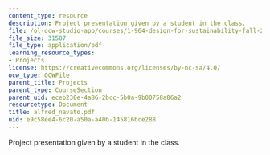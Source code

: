 ```yaml
---
content_type: resource
description: Project presentation given by a student in the class.
file: /ol-ocw-studio-app/courses/1-964-design-for-sustainability-fall-2006/e9c58ee46c20a50aa40b145816bce288_alfred_navato.pdf
file_size: 31507
file_type: application/pdf
learning_resource_types:
- Projects
license: https://creativecommons.org/licenses/by-nc-sa/4.0/
ocw_type: OCWFile
parent_title: Projects
parent_type: CourseSection
parent_uid: eceb230e-4a86-2bcc-5b0a-9b00758a86a2
resourcetype: Document
title: alfred_navato.pdf
uid: e9c58ee4-6c20-a50a-a40b-145816bce288
---
```

Project presentation given by a student in the class.